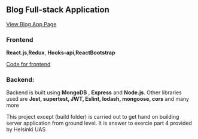 <h2>Blog Full-stack Application</h2>
<a href="https://blog-app-shiva.herokuapp.com/">View Blog App Page</a>
<br/>
<h3>Frontend</h3>
<p><strong>React.js</strong>,<strong>Redux</strong>, <strong>Hooks-api</strong>,<strong>ReactBootstrap</strong></p>
<a href="https://github.com/shivachit1/Redux-Hook-Api/tree/master/bloglist-redux">Code for frontend</a>
<br/>
<h3>Backend: </h3>
<p>Backend is built using <strong>MongoDB</strong> , <strong>Express</strong> and <strong>Node.js</strong>. Other libraries used are <strong>Jest, supertest, JWT, Eslint, lodash, mongoose, cors</strong> and many more  </p>
<p>This project except (build folder) is carried out to get hand on building server application from ground level. It is answer to exercie part 4 provided by Helsinki UAS</p>
